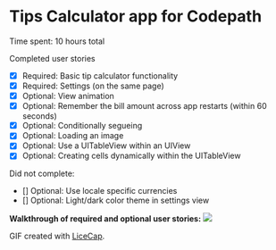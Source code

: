 Tips Calculator app for Codepath
==============

Time spent: 10 hours total

Completed user stories 
* [x] Required: Basic tip calculator functionality
* [x] Required: Settings (on the same page)
* [x] Optional: View animation
* [x] Optional: Remember the bill amount across app restarts (within 60 seconds)
* [x] Optional: Conditionally segueing
* [x] Optional: Loading an image
* [x] Optional: Use a UITableView within an UIView
* [x] Optional: Creating cells dynamically within the UITableView

Did not complete: 
* [] Optional: Use locale specific currencies
* [] Optional: Light/dark color theme in settings view 

**Walkthrough of required and optional user stories:**
![](screen-shot.gif)

GIF created with [LiceCap](http://www.cockos.com/licecap/).